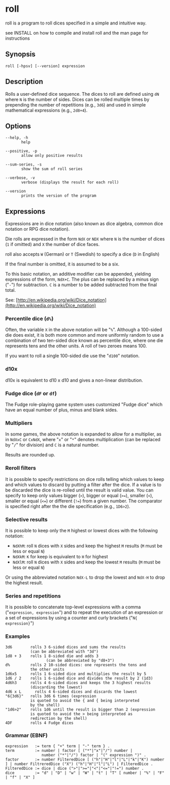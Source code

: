 # roll

roll is a program to roll dices specified in a simple and intuitive way.

see INSTALL on how to compile and install roll and the man page for instructions

## Synopsis

```
roll [-hpsv] [--version] expression
```

## Description

Rolls a user-defined dice sequence. The dices to roll are defined using `dN` where `N` is the number of sides. Dices can be rolled multiple times by prepending the number of repetitions (e.g., `3d6`) and used in simple mathematical expressions (e.g., `2d8+4`).

## Options

```
--help, -h
       help

--positive, -p
       allow only positive results

--sum-series, -s
       show the sum of roll series

--verbose, -v
       verbose (displays the result for each roll)

--version
       prints the version of the program
```

## Expressions

Expressions are in dice notation (also known as dice algebra, common dice notation or RPG dice notation).

Die rolls are expressed in the form `NdX` or `NDX` where `N` is the number of dices (`1` if omitted) and `X` the number of dice faces.

roll also accepts `W` (German) or `T` (Swedish) to specify a dice (`D` in English)

If the final number is omitted, it is assumed to be a six.

To this basic notation, an additive modifier can be appended, yielding expressions of the form, `NdX+C`. The plus can be replaced by a minus sign ("`-`") for subtraction. `C` is a number to be added subtracted from the final total.

See: [http://en.wikipedia.org/wiki/Dice_notation](http://en.wikipedia.org/wiki/Dice_notation)

### Percentile dice (`d%`)

Often, the variable `X` in the above notation will be "`%`". Although a 100-sided die does exist, it is both more common and more uniformly random to use a combination of two ten-sided dice known as percentile dice, where one die  represents tens and the other units.  A roll of two zeroes means 100.

If you want to roll a single 100-sided die use the "`d100`" notation.

### d10x

d10x is equivalent to d10 x d10 and gives a non-linear distribution.

### Fudge dice (`dF` or `df`)

The Fudge role-playing game system uses customized "Fudge dice" which have an equal number of plus, minus and blank sides.

### Multipliers

In some games, the above notation is expanded to allow for a multiplier, as in `NdXxC` or `CxNdX`, where "`x`" or "`*`" denotes multiplication (can be replaced by "`/`" for division) and `C` is a natural number.

Results are rounded up.

### Reroll filters

It  is possible to specify restrictions on dice rolls telling which values to keep and which values to discard by putting a filter after the dice. If a value is to be discarded the dice is re-rolled until the result is valid value. You can specify to keep only values bigger (`>`), bigger or equal (`>=`), smaller (`<`), smaller or equal (`<=`) or different (`!=`) from a given number. The comparator is specified right after the the die specification (e.g., `1D6>2`).

### Selective results

It is possible to keep only the `M` highest or lowest dices with the following notation:

 * `NdXhM`: roll `N` dices with `X` sides and keep the highest `M` results (`M` must be less or equal `N`)
 * `NdXkM`: `K` for keep is equivalent to `H` for highest
 * `NdXlM`: roll `N` dices with `X` sides and keep the lowest `M` results (`M` must be less or equal `N`)

Or using the abbreviated notation `NdX-L` to drop the lowest and `NdX-H` to drop the highest result.

### Series and repetitions

It is possible to concatenate top-level expressions with a comma ("`expression, expression`") and to repeat the execution of an expression or a set of expressions by using a counter and curly brackets ("`N{ expression}`")

### Examples

```
3d6        rolls 3 6-sided dices and sums the results
           (can be abbreviated with "3d")
1d8 + 3    rolls 1 8-sided die and adds 3
                  (can be abbreviated by "d8+3")
d%         rolls 2 10-sided dices: one represents the tens and
           the other units
1d6x5      rolls 1 6-sided dice and multiplies the result by 5
1d6 / 2    rolls 1 6-sided dice and divides the result by 2 (1d3)
4d6h3      rolls 4 6-sided dices and keeps the 3 highest results
           (discarding the lowest)
4d6 x L      rolls 4 6-sided dices and discards the lowest
"6{3d6}"   rolls 3d6 6 times (expression
           is quoted to avoid the { and { being interpreted
           by the shell)
"1d6>2"    rolls 1d6 until the result is bigger than 2 (expression
           is quoted to avoid the > being interpreted as
           redirection by the shell)
4DF        rolls 4 Fudge dices
```



### Grammar (EBNF)

```
expression   := term { "+" term | "-" term } .
term         := number | factor [ ("*"|"x"|"/") number |
                number ("*"|"/") factor | "(" expression ")" .
factor       := number FilteredDice [ ("h"|"H"|"l"|"L"|"k"|"K") number ] | number FiltreredDice ("X") ("h"|"H"|"l"|"L") | FilteredDice .
FilteredDice := dice | dice (">"|">="|"<"|"<="|"!=") number .
dice         := "d" | "D" | "w" | "W" | "t" | "T" [ number | "%" | "F" | "f" | "X" ]
```

